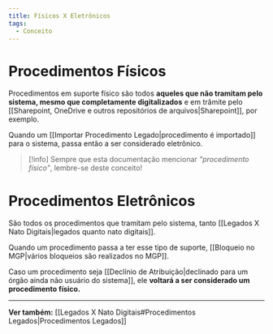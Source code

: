 ```yaml
---
title: Físicos X Eletrônicos
tags:
  - Conceito
---
```

# Procedimentos Físicos

Procedimentos em suporte físico são todos **aqueles que não tramitam pelo sistema, mesmo que completamente digitalizados** e em trâmite pelo [[Sharepoint, OneDrive e outros repositórios de arquivos|Sharepoint]], por exemplo.

Quando um [[Importar Procedimento Legado|procedimento é importado]] para o sistema, passa então a ser considerado eletrônico.

> [!info] Sempre que esta documentação mencionar *"procedimento físico"*, lembre-se deste conceito!

# Procedimentos Eletrônicos

São todos os procedimentos que tramitam pelo sistema, tanto [[Legados X Nato Digitais|legados quanto nato digitais]]. 

Quando um procedimento passa a ter esse tipo de suporte, [[Bloqueio no MGP|vários bloqueios são realizados no MGP]].

Caso um procedimento seja [[Declínio de Atribuição|declinado para um órgão ainda não usuário do sistema]], ele **voltará a ser considerado um procedimento físico.**
___
**Ver também:** [[Legados X Nato Digitais#Procedimentos Legados|Procedimentos Legados]]

